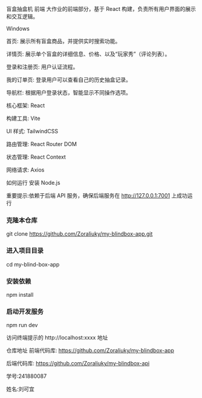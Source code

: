 盲盒抽盒机 前端
大作业的前端部分，基于 React 构建，负责所有用户界面的展示和交互逻辑。

Windows

首页: 展示所有盲盒商品，并提供实时搜索功能。

详情页: 展示单个盲盒的详细信息、价格、以及“玩家秀”（评论列表）。

登录和注册页: 用户认证流程。

我的订单页: 登录用户可以查看自己的历史抽盒记录。

导航栏: 根据用户登录状态，智能显示不同操作选项。

核心框架: React

构建工具: Vite

UI 样式: TailwindCSS

路由管理: React Router DOM

状态管理: React Context

网络请求: Axios

如何运行
安装 Node.js

重要提示:依赖于后端 API 服务，确保后端服务在 http://127.0.0.1:7001 上成功运行

### 克隆本仓库

git clone https://github.com/Zoraliuky/my-blindbox-app.git

### 进入项目目录

cd my-blind-box-app

### 安装依赖

npm install

### 启动开发服务

npm run dev

访问终端提示的 http://localhost:xxxx 地址

仓库地址
前端代码库: https://github.com/Zoraliuky/my-blindbox-app

后端代码库: https://github.com/Zoraliuky/my-blindbox-api

学号:241880087

姓名:刘可宜
